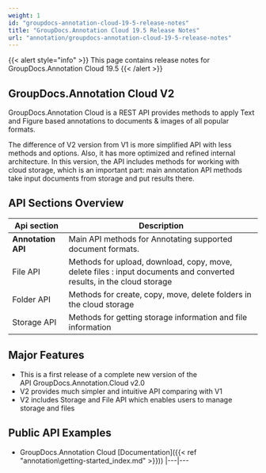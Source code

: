```yaml
---
weight: 1
id: "groupdocs-annotation-cloud-19-5-release-notes"
title: "GroupDocs.Annotation Cloud 19.5 Release Notes"
url: "annotation/groupdocs-annotation-cloud-19-5-release-notes"
---
```


{{< alert style="info" >}}
This page contains release notes for GroupDocs.Annotation Cloud 19.5
{{< /alert >}}

## GroupDocs.Annotation Cloud V2 ##

GroupDocs.Annotation Cloud is a REST API provides methods to apply Text and Figure based annotations to documents & images of all popular formats.

The difference of V2 version from V1 is more simplified API with less methods and options. Also, it has more optimized and refined internal architecture. In this version, the API includes methods for working with cloud storage, which is an important part: main annotation API methods take input documents from storage and put results there.


 

## API Sections Overview ##

 

|Api section|Description
|---|---
|**Annotation API**|Main API methods for Annotating supported document formats.
|File API|Methods for upload, download, copy, move, delete files : input documents and converted results, in the cloud storage
|Folder API|Methods for create, copy, move, delete folders in the cloud storage
|Storage API|Methods for getting storage information and file information



## Major Features ##

* This is a first release of a complete new version of the API GroupDocs.Annotation.Cloud v2.0
* V2 provides much simpler and intuitive API comparing with V1
* V2 includes Storage and File API which enables users to manage storage and files

## Public API Examples ##

* GroupDocs.Annotation Cloud [Documentation]({{< ref "annotation\getting-started\_index.md" >}}))
|---|---
